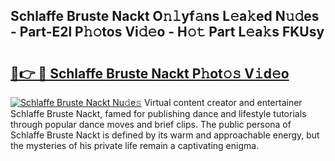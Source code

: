 ## Schlaffe Bruste Nackt O𝚗𝚕yf𝚊ns L𝚎a𝚔ed N𝚞𝚍es - Part-E2l P𝚑𝚘tos Vi𝚍𝚎o - H𝚘𝚝 Part L𝚎a𝚔s FKUsy

# <h2><a href="http://kf15ms.oniu.top/?m=Schlaffe+Bruste+Nackt">🔗👉 🔴 Schlaffe Bruste Nackt P𝚑ot𝚘𝚜 V𝚒d𝚎o</a></h2>

[![Schlaffe Bruste Nackt Nu𝚍e𝚜](https://i.imgur.com/0qMVB7G.gif)](http://kf15ms.oniu.top/?m=Schlaffe+Bruste+Nackt)
Virtual content creator and entertainer Schlaffe Bruste Nackt, famed for publishing dance and lifestyle tutorials through popular dance moves and brief clips. The public persona of Schlaffe Bruste Nackt is defined by its warm and approachable energy, but the mysteries of his private life remain a captivating enigma.  
